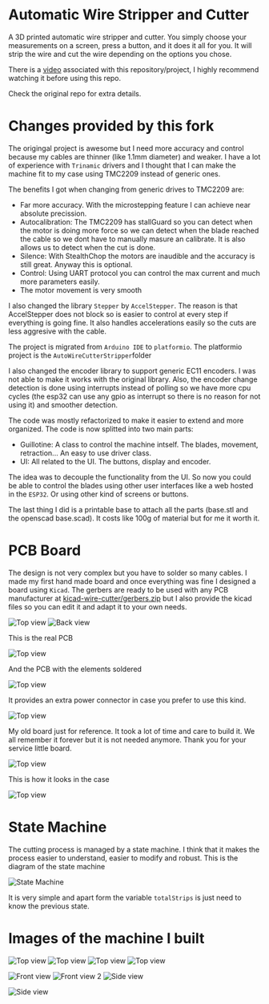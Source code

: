 # Automatic Wire Stripper and Cutter

A 3D printed automatic wire stripper and cutter. You simply choose your measurements on a screen, press a button, and it does it all for you. It will strip the wire and cut the wire depending on the options you chose.

There is a [video](https://youtu.be/pbuzLy1ktKM) associated with this repository/project, I highly recommend watching it before using this repo.

Check the original repo for extra details.

# Changes provided by this fork

The origingal project is awesome but I need more accuracy and control because my cables are thinner (like 1.1mm diameter) and weaker. I have a lot of experience with `Trinamic` drivers and I thought that I can make the machine
fit to my case using TMC2209 instead of generic ones.

The benefits I got when changing from generic drives to TMC2209 are:
 * Far more accuracy. With the microstepping feature I can achieve near absolute precission.
 * Autocalibration: The TMC2209 has stallGuard so you can detect when the motor is doing more force so we
 can detect when the blade reached the cable so we dont have to manually masure an calibrate. It is also 
 allows us to detect when the cut is done.
 * Silence: With StealthChop the motors are inaudible and the accuracy is still great. Anyway this is optional.
 * Control: Using UART protocol you can control the max current and much more parameters easily.
 * The motor movement is very smooth


I also changed the library `Stepper` by `AccelStepper`. The reason is that AccelStepper does not block so is easier
to control at every step if everything is going fine. It also handles accelerations easily so the cuts are less
aggresive with the cable.

The project is migrated from `Arduino IDE` to `platformio`. The platformio project
 is the `AutoWireCutterStripper`folder

I also changed the encoder library to support generic EC11 encoders. I was not able to make it works with the original
library. Also, the encoder change detection is done using interrupts instead of polling so we have more cpu cycles
 (the esp32 can use any gpio as interrupt so there is no reason for not using it) and smoother detection.

The code was mostly refactorized to make it easier to extend and more organized. The code is now splitted into
two main parts:
 * Guillotine: A class to control the machine intself. The blades, movement, retraction... An easy to use driver class.
 * UI: All related to the UI. The buttons, display and encoder.

The idea was to decouple the functionality from the UI. So now you could be able to control the blades using other
user interfaces like a web hosted in the `ESP32`. Or using other kind of screens or buttons.

The last thing I did is a printable base to attach all the parts (base.stl and the openscad base.scad). It costs like 100g of material but for me it worth it.

# PCB Board

The design is not very complex but you have to solder so many cables. I made
my first hand made board and once everything was fine I designed a board using
`Kicad`. The gerbers are ready to be used with any PCB manufacturer at [kicad-wire-cutter/gerbers.zip](kicad-wire-cutter/gerbers.zip) but I also
provide the kicad files so you can edit it and adapt it to your own needs.

![Top view](kicad-wire-cutter/wire-cutter-front.png "Top view")
![Back view](kicad-wire-cutter/wire-cutter-back.png "Back view")

This is the real PCB

![Top view](readme_imgs/pcb.jpg "PCB")

And the PCB with the elements soldered

![Top view](readme_imgs/soldered.jpg "Soldered")

It provides an extra power connector in case you prefer to use this
kind.

![Top view](readme_imgs/alternative_power.jpg "Extra power")

My old board just for reference. It took a lot of time and care to build it.
We all remember it forever but it is not needed anymore. Thank you for
 your service little board.

![Top view](readme_imgs/old_board.jpg "Old")

This is how it looks in the case

![Top view](readme_imgs/board_ready.jpg "Case view")



# State Machine

The cutting process is managed by a state machine. I think that it makes the
process easier to understand, easier to modify and robust. This is the diagram
of the state machine

![State Machine](readme_imgs/StateMachine.png "State Machine")

It is very simple and apart form the variable `totalStrips` is just need
to know the previous state.


# Images of the machine I built

![Top view](readme_imgs/img1.jpg "Top view")
![Top view](readme_imgs/img2.jpg "Top view")
![Top view](readme_imgs/top.jpg "Top view")
![Top view](readme_imgs/top2.jpg "Top view")

![Front view](readme_imgs/img3.jpg "Front view")
![Front view 2](readme_imgs/front.jpg "Front view 2")
![Side view](readme_imgs/img4.jpg "Side view")

![Side view](readme_imgs/blade.jpg "Blade view")
